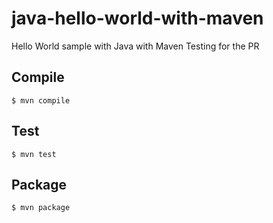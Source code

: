 # java-hello-world-with-maven
Hello World sample with Java with Maven
Testing for the PR

## Compile
```
$ mvn compile
```

## Test

```
$ mvn test
```

## Package

```
$ mvn package
```


